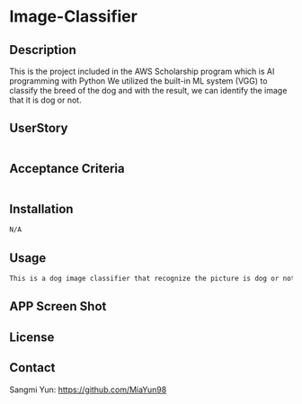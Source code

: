 # Image-Classifier


## Description 
This is the project included in the AWS Scholarship program which is AI programming with Python
We utilized the built-in ML system (VGG) to classify the breed of the dog and with the result, we can identify the image that it is dog or not. 

## UserStory 

```md


```

## Acceptance Criteria

```md

```

## Installation 

```md
N/A
```

## Usage 

```md
This is a dog image classifier that recognize the picture is dog or not. 
```

## APP Screen Shot 


## License 



## Contact 
Sangmi Yun: https://github.com/MiaYun98
